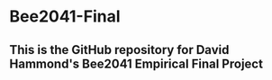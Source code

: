 # Bee2041-Final
## This is the GitHub repository for David Hammond's Bee2041 Empirical Final Project

